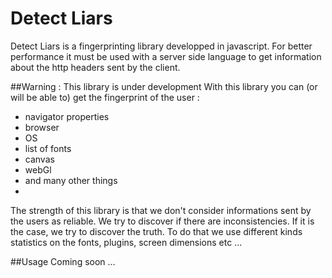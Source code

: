 # Detect Liars
Detect Liars is a fingerprinting library developped in javascript. For better performance it must be used with a server side language to get information about the http headers sent by the client.

##Warning : This library is under development
With this library you can (or will be able to) get the fingerprint of the user :
  - navigator properties
  - browser
  - OS
  - list of fonts
  - canvas
  - webGl
  - and many other things
  - 

The strength of this library is that we don't consider informations sent by the users as reliable. We try to discover if there are inconsistencies. If it is the case, we try to discover the truth. To do that we use different kinds statistics on the fonts, plugins, screen dimensions etc ...

##Usage
Coming soon ...
